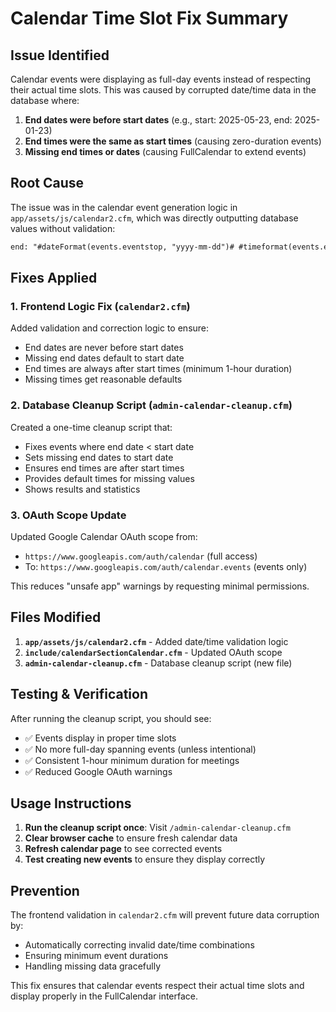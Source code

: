 # Calendar Time Slot Fix Summary

## Issue Identified
Calendar events were displaying as full-day events instead of respecting their actual time slots. This was caused by corrupted date/time data in the database where:

1. **End dates were before start dates** (e.g., start: 2025-05-23, end: 2025-01-23)
2. **End times were the same as start times** (causing zero-duration events)
3. **Missing end times or dates** (causing FullCalendar to extend events)

## Root Cause
The issue was in the calendar event generation logic in `app/assets/js/calendar2.cfm`, which was directly outputting database values without validation:

```cfml
end: "#dateFormat(events.eventstop, "yyyy-mm-dd")# #timeformat(events.eventstopTime, 'HH:mm')#",
```

## Fixes Applied

### 1. Frontend Logic Fix (`calendar2.cfm`)
Added validation and correction logic to ensure:
- End dates are never before start dates
- Missing end dates default to start date
- End times are always after start times (minimum 1-hour duration)
- Missing times get reasonable defaults

### 2. Database Cleanup Script (`admin-calendar-cleanup.cfm`)
Created a one-time cleanup script that:
- Fixes events where end date < start date
- Sets missing end dates to start date
- Ensures end times are after start times
- Provides default times for missing values
- Shows results and statistics

### 3. OAuth Scope Update
Updated Google Calendar OAuth scope from:
- `https://www.googleapis.com/auth/calendar` (full access)
- To: `https://www.googleapis.com/auth/calendar.events` (events only)

This reduces "unsafe app" warnings by requesting minimal permissions.

## Files Modified

1. **`app/assets/js/calendar2.cfm`** - Added date/time validation logic
2. **`include/calendarSectionCalendar.cfm`** - Updated OAuth scope
3. **`admin-calendar-cleanup.cfm`** - Database cleanup script (new file)

## Testing & Verification

After running the cleanup script, you should see:
- ✅ Events display in proper time slots
- ✅ No more full-day spanning events (unless intentional)
- ✅ Consistent 1-hour minimum duration for meetings
- ✅ Reduced Google OAuth warnings

## Usage Instructions

1. **Run the cleanup script once**: Visit `/admin-calendar-cleanup.cfm`
2. **Clear browser cache** to ensure fresh calendar data
3. **Refresh calendar page** to see corrected events
4. **Test creating new events** to ensure they display correctly

## Prevention

The frontend validation in `calendar2.cfm` will prevent future data corruption by:
- Automatically correcting invalid date/time combinations
- Ensuring minimum event durations
- Handling missing data gracefully

This fix ensures that calendar events respect their actual time slots and display properly in the FullCalendar interface.
